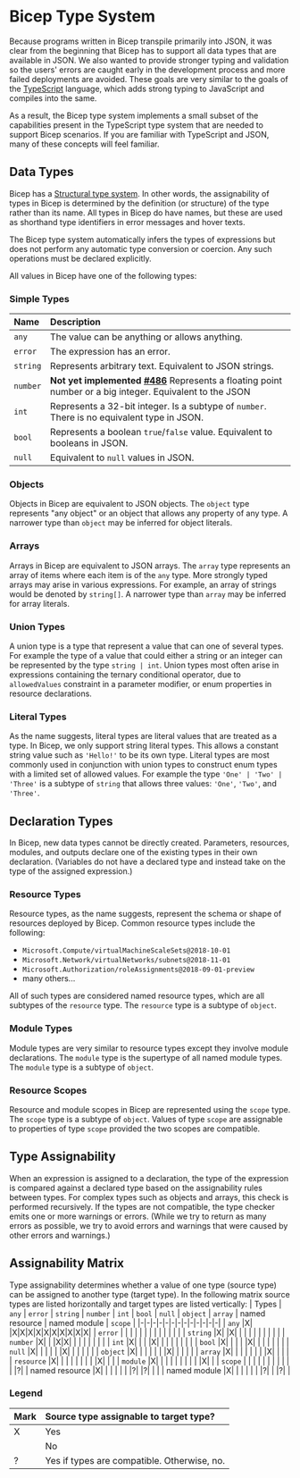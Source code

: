 
# Bicep Type System
Because programs written in Bicep transpile primarily into JSON, it was clear from the beginning that Bicep has to support all data types that are available in JSON. We also wanted to provide stronger typing and validation so the users' errors are caught early in the development process and more failed deployments are avoided. These goals are very similar to the goals of the [TypeScript](https://www.typescriptlang.org/) language, which adds strong typing to JavaScript and compiles into the same.

As a result, the Bicep type system implements a small subset of the capabilities present in the TypeScript type system that are needed to support Bicep scenarios. If you are familiar with TypeScript and JSON, many of these concepts will feel familiar.

## Data Types
Bicep has a [Structural type system](https://en.wikipedia.org/wiki/Structural_type_system). In other words, the assignability of types in Bicep is determined by the definition (or structure) of the type rather than its name. All types in Bicep do have names, but these are used as shorthand type identifiers in error messages and hover texts.

The Bicep type system automatically infers the types of expressions but does not perform any automatic type conversion or coercion. Any such operations must be declared explicitly.

All values in Bicep have one of the following types:

### Simple Types
| Name | Description |
|:-|:-|
| `any` | The value can be anything or allows anything. |
| `error` | The expression has an error. |
| `string` | Represents arbitrary text. Equivalent to JSON strings. |
| `number` | **Not yet implemented [#486](https://github.com/Azure/bicep/issues/486)** Represents a floating point number or a big integer. Equivalent to the JSON 
| `int` | Represents a 32-bit integer. Is a subtype of `number`. There is no equivalent type in JSON. |
| `bool` | Represents a boolean `true`/`false` value. Equivalent to booleans in JSON. |
| `null` | Equivalent to `null` values in JSON. |

### Objects
Objects in Bicep are equivalent to JSON objects. The `object` type represents "any object" or an object that allows any property of any type. A narrower type than `object` may be inferred for object literals.

### Arrays
Arrays in Bicep are equivalent to JSON arrays. The `array` type represents an array of items where each item is of the `any` type. More strongly typed arrays may arise in various expressions. For example, an array of strings would be denoted by `string[]`. A narrower type than `array` may be inferred for array literals.

### Union Types
A union type is a type that represent a value that can one of several types. For example the type of a value that could either a string or an integer can be represented by the type `string | int`. Union types most often arise in expressions containing the ternary conditional operator, due to `allowedValues` constraint in a parameter modifier, or enum properties in resource declarations.

### Literal Types
As the name suggests, literal types are literal values that are treated as a type. In Bicep, we only support string literal types. This allows a constant string value such as `'Hello!'` to be its own type. Literal types are most commonly used in conjunction with union types to construct enum types with a limited set of allowed values. For example the type `'One' | 'Two' | 'Three'` is a subtype of `string` that allows three values: `'One'`, `'Two'`, and `'Three'`.

## Declaration Types
In Bicep, new data types cannot be directly created. Parameters, resources, modules, and outputs declare one of the existing types in their own declaration. (Variables do not have a declared type and instead take on the type of the assigned expression.) 

### Resource Types
Resource types, as the name suggests, represent the schema or shape of resources deployed by Bicep. Common resource types include the following:
- `Microsoft.Compute/virtualMachineScaleSets@2018-10-01`
- `Microsoft.Network/virtualNetworks/subnets@2018-11-01`
- `Microsoft.Authorization/roleAssignments@2018-09-01-preview`
- many others...

All of such types are considered named resource types, which are all subtypes of the `resource` type. The `resource` type is a subtype of `object`.

### Module Types
Module types are very similar to resource types except they involve module declarations. The `module` type is the supertype of all named module types. The `module` type is a subtype of `object`.

### Resource Scopes
Resource and module scopes in Bicep are represented using the `scope` type. The `scope` type is a subtype of `object`. Values of type `scope` are assignable to properties of type `scope` provided the two scopes are compatible.

## Type Assignability
When an expression is assigned to a declaration, the type of the expression is compared against a declared type based on the assignability rules between types. For complex types such as objects and arrays, this check is performed recursively. If the types are not compatible, the type checker emits one or more warnings or errors. (While we try to return as many errors as possible, we try to avoid errors and warnings that were caused by other errors and warnings.)

## Assignability Matrix
Type assignability determines whether a value of one type (source type) can be assigned to another type (target type). In the following matrix source types are listed horizontally and target types are listed vertically:
| Types | `any` | `error` | `string` | `number` | `int` | `bool` | `null` | `object` | `array` | named resource | named module | `scope` |
|-|-|-|-|-|-|-|-|-|-|-|-|-|
| `any`          |X| |X|X|X|X|X|X|X|X|X|X|
| `error`        | | | | | | | | | | | | |
| `string`       |X| |X| | | | | | | | | |
| `number`       |X| | |X|X| | | | | | | |
| `int`          |X| | | |X| | | | | | | |
| `bool`         |X| | | | |X| | | | | | |
| `null`         |X| | | | | |X| | | | | |
| `object`       |X| | | | | | |X| | | | |
| `array`        |X| | | | | | | |X| | | |
| `resource`     |X| | | | | | | | |X| | |
| `module`       |X| | | | | | | | | |X| |
| `scope`        | | | | | | | | | | | |?|
| named resource |X| | | | | | |?| |?| | |
| named module   |X| | | | | | |?| | |?| |

### Legend
| Mark | Source type assignable to target type? |
|:-|:-|
| X | Yes |
|   | No |
| ? | Yes if types are compatible. Otherwise, no. |